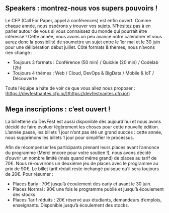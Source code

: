 ## Speakers : montrez-nous vos supers pouvoirs ! 

Le CFP (Call For Paper, appel à conférences) est enfin ouvert. Comme chaque année, nous espérons y trouver vos sujets. N’hésitez pas à en parler autour de vous si vous connaissez du monde qui pourrait être intéressé ! Cette année, nous avons un peu avancé notre calendrier et vous aurez donc la possibilité de soumettre un sujet entre le 1er mai et le 30 juin pour une délibération début juillet. Côté formats & thèmes, nous n’avons rien changé : 

* Toujours 3 formats : Conférence (50 min) / Quickie (20 min) / Codelab (2h)
* Toujours 4 thèmes : Web / Cloud, DevOps & BigData / Mobile & IoT / Découverte

Toute l’équipe a hâte de voir ce que vous allez nous proposer : [https://devfestnantes.cfp.io/](https://devfestnantes.cfp.io/) 

## Mega inscriptions : c’est ouvert !

La billetterie du DevFest est aussi disponible dès aujourd’hui et nous avons décidé de faire évoluer légèrement les choses pour cette nouvelle édition. L’année passé, les billets 1 jour n’ont pas été un grand succès : cette année, nous supprimons les billets 1 jour pour simplifier le processus.

Afin de récompenser les participants prenant leurs places avant l’annonce du programme (Merci encore pour votre soutien !), nous avons décidé d’ouvrir un nombre limité (mais quand même grand) de places au tarif de 70€. Nous ré-ouvrirons un deuxième jeu de places avec le programme au prix de 90€. Le billet tarif réduit reste inchangé puisque qu’il sera toujours de 20€. 
Pour résumer : 

* Places Early : 70€ jusqu’à écoulement des early et avant le 30 juin.
* Places Normal : 90€ une fois le programme publié et jusqu’à écoulement des stocks
* Places Tarif réduits : 20€ réservé aux étudiants, demandeurs d’emplois, enseignants. Disponible jusqu’à écoulement des stocks.